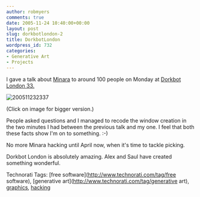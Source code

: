 ```yaml
---
author: robmyers
comments: true
date: 2005-11-24 10:40:00+00:00
layout: post
slug: dorkbotlondon-2
title: DorkbotLondon
wordpress_id: 732
categories:
- Generative Art
- Projects
---
```


  
I gave a talk about [Minara](http://minara.sourceforge.net/) to around 100 people on Monday at [Dorkbot London 33.](http://www.dorkbot.org/dorkbotlondon/20051121.html)  


  
![200511232337](/wp-content/200511232337.jpg)  


  
(Click on image for bigger version.)  


  
People asked questions and I managed to recode the window creation in the two minutes I had between the previous talk and my one. I feel that both these facts show I'm on to something. :-)  


  
No more Minara hacking until April now, when it's time to tackle picking.  


  
Dorkbot London is absolutely amazing. Alex and Saul have created something wonderful.  


  


Technorati Tags: [free software](http://www.technorati.com/tag/free software), [generative art](http://www.technorati.com/tag/generative art), [graphics](http://www.technorati.com/tag/graphics), [hacking](http://www.technorati.com/tag/hacking)

  


